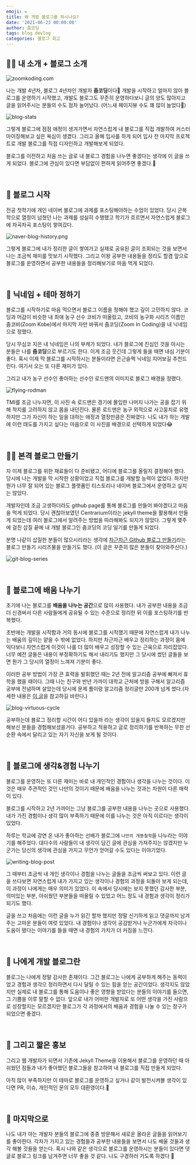 ```yaml
---
emoji: ✒️
title: 왜 개발 블로그를 하시나요?
date: '2021-06-23 00:00:00'
author: 줌코딩
tags: blog devlog
categories: 블로그 회고
---
```


## 🙋‍♂️ 내 소개 + 블로그 소개

![zoomkoding.com](./why-dev-blog.png)

나는 개발 4년차, 블로그 4년차인 개발자 **줌코딩**이다👋 개발을 시작하고 얼마지 않아 블로그를 운영하기 시작했고, 개발도 블로그도 꾸준히 운영하다보니 글의 양도 많아지고 글을 읽어주시는 분들의 수도 점차 늘어났다. (어느새 페이지뷰 수도 꽤 많이 늘었다🌝)

![blog-stats](why-dev-blog-1.png)

그렇게 블로그에 점점 애정이 생겨가면서 자연스럽게 내 블로그를 직접 개발하여 커스터마이징해보고 싶은 욕심이 생겼다. 그리고 올해 입사를 하게 되어 입사 전 마지막 프로젝트로 개발 블로그를 직접 디자인하고 개발해보게 되었다.

블로그를 이전하고 처음 쓰는 글로 내 블로그 경험을 나누면 좋겠다는 생각에 이 글을 쓰게 되었다. 블로그에 관심이 있다면 부담없이 편하게 읽어주면 좋겠다.🙏

<br/>

## 🚀 블로그 시작

전공 첫학기에 개인 네이버 블로그에 과제를 포스팅해야하는 수업이 있었다. 당시 군복학으로 열정이 넘쳤던 나는 과제를 성실히 수행했고 학기가 흐르면서 자연스럽게 블로그에 차곡차곡 포스팅이 쌓여갔다.

![naver-blog-history.png](why-dev-blog-2.png)

그렇게 블로그에 내가 정리한 글이 쌓여가고 실제로 공유된 글이 조회되는 것을 보면서 나는 조금씩 재미를 맛보기 시작했다. 그리고 이왕 공부한 내용들을 정리도 할겸 앞으로 블로그를 운영하면서 공부한 내용들을 정리해보기로 마음 먹게 되었다.

<br/>

## 🏀 닉네임 + 테마 정하기

블로그를 시작하기로 마음 먹으면서 블로그 이름을 정해야 했고 깊이 고민하지 않다. 코딩과 어감이 비슷한 내 최애 농구 선수 코비가 떠올랐고, 코비의 농구화 시리즈 이름인 줌코비(Zoom Kobe)에서 마지막 자만 바꿔서 줌코딩(Zoom In Coding)을 내 닉네임으로 정했다.

당시 무심코 지은 내 닉네임은 나의 부캐가 되었다. 내가 블로그에 진심인 것을 아시는 분들은 나를 **줌코딩**으로 부르기도 한다. 이게 조금 웃긴데 그렇게 들을 때면 내심 기분이 좋다. 혹시 이제 막 블로그를 시작하시는 분들이라면 은근슬쩍 닉네임 지어보길 추천드린다. 여기서 오는 또 다른 재미가 있다.

그리고 내가 농구 선수인 좋아하는 선수인 로드맨의 이미지로 블로그 배경을 정했다.

![flying-rodman](why-dev-blog-3.png)

TMI를 조금 나누자면, 이 사진 속 로드맨은 경기에 몰입한 나머지 나가는 공을 잡기 위해 착지를 고려하지 않고 몸을 내던진다. 물론 로드맨은 농구 외적으로 사고뭉치로 유명하지만 그가 자신이 하는 일을 대하는 애정과 열정만큼은 진짜였다. 나도 내가 하는 개발에 이런 태도를 가지고 싶다는 마음으로 이 사진을 배경으로 선택하게 되었다😂

<br/>

## 👷‍♂️ 본격 블로그 만들기

자 이제 블로그를 위한 재료들이 다 준비됐고, 어디에 블로그를 올릴지 결정해야 했다. 당시에 나는 개발을 막 시작한 상황이었고 직접 블로그를 개발할 능력이 없었다. 하지만 뭔가 너무 잘 되어 있는 블로그 플랫폼인 티스토리나 네이버 블로그에서 운영하고 싶지는 않았다.

개발자인데 조금 고생하더라도 github page를 통해 블로그를 만들어 봐야겠다고 마음을 먹게 되었다. 당시 괜찮아보였던 Centrarium이라는 jekyll theme을 활용해서 만들게 되었는데 여러 블로그에서 알려주는 방법을 따라해봐도 되지가 않았다. 그렇게 몇주에 걸친 삽질 끝에 내 개발 블로그인 줌코딩의 코딩 일기를 만들게 되었다.

분명 나같이 삽질한 분들이 많으시리라는 생각에 [차근차근 Github 블로그 만들기](https://zoomkoding.github.io/category/gitblog)라는 블로그 만들기 시리즈물을 만들기도 했다. (이 글은 꾸준히 많은 분들이 찾아와주신다.)

![git-blog-series](why-dev-blog-4.png)

<br/>

## 🎒 블로그에 배움 나누기

초기에 나는 블로그를 **배움을 나누는 공간**으로 많이 사용했다. 내가 공부한 내용을 조금 더 신경써서 다른 사람들에게 공유될 수 있는 수준으로 정리한 뒤 이를 포스팅하기를 반복했다.

초반에는 개발을 시작함과 거의 동시에 블로그를 시작했기 때문에 자연스럽게 내가 나누는 배움의 깊이는 얕을 수 밖에 없었다. 하지만 차근차근 배우고 정리하는 과정이 몸에 익다보니 자연스럽게 이것이 나를 더 많이 배우고 성장할 수 있는 근육으로 자리잡았다. 너무 예전 글들은 내용이 부정확하기도 해서 내리기도 했지만 그 당시에 썼던 글들을 보면 뭔가 그 당시의 열정이 느껴져 기분이 좋다.

이러한 공부 방법이 가장 큰 효력을 발휘했던 때는 2년 전에 알고리즘 공부에 빠져서 휴학을 했을 때이다. 그때 나는 친구와 반년 가까이 대학교 근처에 방을 구해서 알고리즘 공부에 전념하며 살았는데 당시에 문제 풀이랑 알고리즘 정리글만 200개 넘게 썼다.(자세한 내용은 [이 글](https://www.zoomkoding.com/how-to-algo/)을 참고하길 바란다.)

![blog-virtuous-cycle](why-dev-blog-5.png)

공부하는데 블로그 정리할 시간이 어디 있을까 라는 생각이 있을지 들지도 모르겠지만 해보신 분들을 경험해보셨을거다. 공부하고 적용하고 글로 정리하기를 반복하는 무한 선순환 속에서 달리고 있는 자기 자신을 보게 될 것이다.

<br/>

## 🧢 블로그에 생각&경험 나누기

블로그를 운영하는 또 다른 재미는 바로 내 개인적인 경험이나 생각을 나누는 것이다. 이것은 매우 주관적인 것인 나만의 것이기 때문에 배움을 나누는 것과는 차원이 다른 매력이 있다.

블로그를 시작하고 2년 가까이는 그냥 블로그를 공부한 내용을 나누는 곳으로 사용했다. 내가 가진 경험이나 생각 많이 부족하기 때문에 이를 나누는 것은 아직 이르다는 생각이 있었다.

하루는 학교에 강연 온 내가 좋아하는 선배가 블로그에 `나만의 개똥철학`을 나누라는 이야기를 해주었다. 대다수의 사람들이 내 생각이 담긴 글에 관심을 가져주지는 않겠지만 누군가는 당신의 생각에 관심을 가지고 무언가 얻어갈 수도 있다는 이야기었다.

![writing-blog-post](why-dev-blog-6.png)

그 때부터 조금씩 내 개인 생각이나 경험을 나누는 글들을 조금씩 써보고 있다. 이런 글을 쓰다보면 자연스럽게 내가 가지고 있는 생각이나 경험의 과정을 되돌아 보게 되는데, 이 과정이 나에게는 매우 의미가 있었다. 이 속에서 당시에는 보지 못했던 감사한 부분, 의미있는 부분, 아쉬웠던 부분들을 떠올릴 수 있었고 어느 정도 내 경험과 생각이 정리가 되기도 했다.

글을 쓰고 처음에는 이런 글을 누가 읽긴 할까 했지만 정말 신기하게 읽고 댓글까지 남겨주는 고마운 분들이 여럿 있었다. 내 경험이나 생각이 공감받거나 누군가에게 자극이나 도움이 됐다는 이야기를 들을 때면 내 경험의 가치가 더 커짐을 느낀다.

<br/>

## 💎 나에게 개발 블로그란

블로그는 나에게 정말 감사한 존재이다. 그간 블로그는 나에게 공부하게 해주는 동력이었고 경험과 생각으 정리하면서 다시 달릴 수 있는 힘을 얻는 공간이었다. 생각지도 않았지만 실제로 내 블로그를 통해 도움이나 좋은 영향을 받았다는 분들의 이야기를 들으면, 그 기쁨을 이루 말할 수 없다. 앞으로 내가 어떠한 개발자로 또 어떤 생각을 가진 사람으로 성장할지는 모르겠지만 블로그가 각 과정에서의 배움과 경험을 나눌 수 있는 창구가 되었으면 좋겠다.

<br/>

## 🔮 그리고 짧은 홍보

그리고 웹 개발자가 되면서 기존에 Jekyll Theme을 이용해서 블로그를 운영하던 때 아쉬웠던 점들과 내가 좋아했던 블로그들을 참고하여 내 블로그를 직접 만들게 되었다.

아직 많이 부족하지만 이 테마로 블로그를 운영하고 싶거나 같이 발전시켜볼 생각이 있다면 PR, 이슈, 개인적인 문의 모두 대환영이다.💯

<br/>

## 👋 마지막으로

나도 내가 아는 개발자 분들의 블로그에 종종 방문해서 새로운 올라온 글들을 읽어보기를 좋아한다. 각자가 가지고 있는 경험들과 공부한 내용들을 보면서 나도 배울 것들과 생각 해볼 것들을 얻는다. 혹시 나와 같은 생각으로 블로그를 운영하시는 분들이 있다면 댓글로 블로그 링크를 남겨주면 너무 좋을 것 같다. 나도 구경하러 가도록 하겠다 🙂

```toc

```
